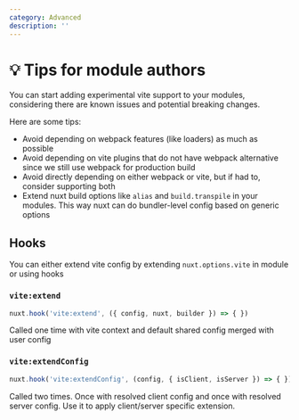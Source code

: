 ```yaml
---
category: Advanced
description: ''
---
```


# 💡 Tips for module authors

You can start adding experimental vite support to your modules, considering there are known issues and potential breaking changes.

Here are some tips:

- Avoid depending on webpack features (like loaders) as much as possible
- Avoid depending on vite plugins that do not have webpack alternative since we still use webpack for production build
- Avoid directly depending on either webpack or vite, but if had to, consider supporting both
- Extend nuxt build options like `alias` and `build.transpile` in your modules. This way nuxt can do bundler-level config based on generic options

## Hooks

You can either extend vite config by extending `nuxt.options.vite` in module or using hooks

### `vite:extend`

```ts
nuxt.hook('vite:extend', ({ config, nuxt, builder }) => { })
```

Called one time with vite context and default shared config merged with user config

### `vite:extendConfig`

```ts
nuxt.hook('vite:extendConfig', (config, { isClient, isServer }) => { })
```

Called two times. Once with resolved client config and once with resolved server config.
Use it to apply client/server specific extension.

